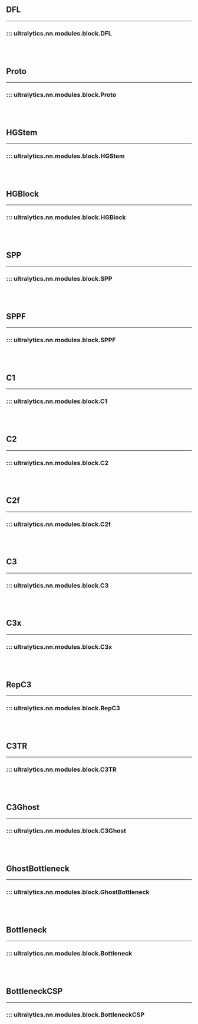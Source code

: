 ## DFL
---
### ::: ultralytics.nn.modules.block.DFL
<br><br>

## Proto
---
### ::: ultralytics.nn.modules.block.Proto
<br><br>

## HGStem
---
### ::: ultralytics.nn.modules.block.HGStem
<br><br>

## HGBlock
---
### ::: ultralytics.nn.modules.block.HGBlock
<br><br>

## SPP
---
### ::: ultralytics.nn.modules.block.SPP
<br><br>

## SPPF
---
### ::: ultralytics.nn.modules.block.SPPF
<br><br>

## C1
---
### ::: ultralytics.nn.modules.block.C1
<br><br>

## C2
---
### ::: ultralytics.nn.modules.block.C2
<br><br>

## C2f
---
### ::: ultralytics.nn.modules.block.C2f
<br><br>

## C3
---
### ::: ultralytics.nn.modules.block.C3
<br><br>

## C3x
---
### ::: ultralytics.nn.modules.block.C3x
<br><br>

## RepC3
---
### ::: ultralytics.nn.modules.block.RepC3
<br><br>

## C3TR
---
### ::: ultralytics.nn.modules.block.C3TR
<br><br>

## C3Ghost
---
### ::: ultralytics.nn.modules.block.C3Ghost
<br><br>

## GhostBottleneck
---
### ::: ultralytics.nn.modules.block.GhostBottleneck
<br><br>

## Bottleneck
---
### ::: ultralytics.nn.modules.block.Bottleneck
<br><br>

## BottleneckCSP
---
### ::: ultralytics.nn.modules.block.BottleneckCSP
<br><br>

